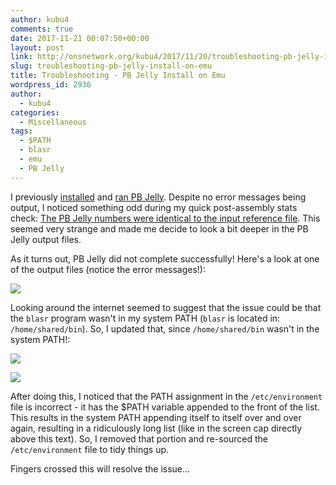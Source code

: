 ```yaml
---
author: kubu4
comments: true
date: 2017-11-21 00:07:50+00:00
layout: post
link: http://onsnetwork.org/kubu4/2017/11/20/troubleshooting-pb-jelly-install-on-emu/
slug: troubleshooting-pb-jelly-install-on-emu
title: Troubleshooting - PB Jelly Install on Emu
wordpress_id: 2936
author:
  - kubu4
categories:
  - Miscellaneous
tags:
  - $PATH
  - blasr
  - emu
  - PB Jelly
---
```


I previously [installed](http://onsnetwork.org/kubu4/2017/10/30/software-installation-pb-jelly-suite-and-blasr-on-emu/) and [ran PB Jelly](http://onsnetwork.org/kubu4/2017/11/14/genome-assembly-olympia-oyster-illumina-pacbio-using-pb-jelly-wbgi-scaffold-assembly/). Despite no error messages being output, I noticed something odd during my quick post-assembly stats check: [The PB Jelly numbers were identical to the input reference file](http://onsnetwork.org/kubu4/2017/11/14/assembly-comparison-oly-assemblies-using-quast/). This seemed very strange and made me decide to look a bit deeper in the PB Jelly output files.

As it turns out, PB Jelly did not complete successfully! Here's a look at one of the output files (notice the error messages!):

[![](http://owl.fish.washington.edu/Athaliana/20171120_pbjellly_error.png)](http://owl.fish.washington.edu/Athaliana/20171120_pbjellly_error.png)

Looking around the internet seemed to suggest that the issue could be that the `blasr` program wasn't in my system PATH (`blasr` is located in: `/home/shared/bin`). So, I updated that, since `/home/shared/bin` wasn't in the system PATH!:

[![](http://owl.fish.washington.edu/Athaliana/20171120_update_etc_environment.png)](http://owl.fish.washington.edu/Athaliana/20171120_update_etc_environment.png)

[![](http://owl.fish.washington.edu/Athaliana/20171120_updated_PATH.png)](http://owl.fish.washington.edu/Athaliana/20171120_updated_PATH.png)

After doing this, I noticed that the PATH assignment in the `/etc/environment` file is incorrect - it has the $PATH variable appended to the front of the list. This results in the system PATH appending itself to itself over and over again, resulting in a ridiculously long list (like in the screen cap directly above this text). So, I removed that portion and re-sourced the `/etc/environment` file to tidy things up.

Fingers crossed this will resolve the issue...
